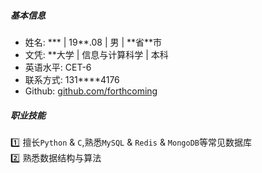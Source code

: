 ##### 基本信息
- 姓名: \*\*\* | 19\*\*.08 | 男 | \*\*省\*\*市 
- 文凭: \*\*大学 | 信息与计算科学 | 本科    
- 英语水平: CET-6
- 联系方式: 131\*\*\*\*4176   
- Github: [github.com/forthcoming](https://github.com/forthcoming)     

##### 职业技能
:one: 擅长`Python` & `C`,熟悉`MySQL` & `Redis` & `MongoDB`等常见数据库     
:two: 熟悉数据结构与算法   

